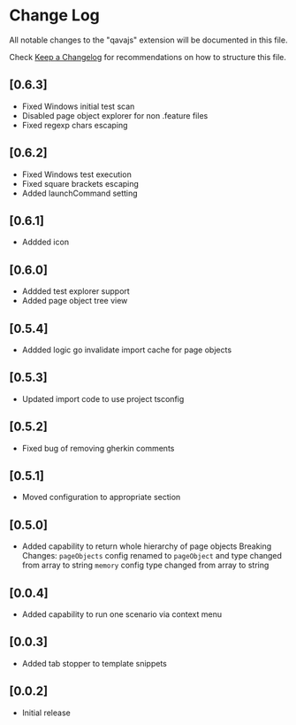 # Change Log

All notable changes to the "qavajs" extension will be documented in this file.

Check [Keep a Changelog](http://keepachangelog.com/) for recommendations on how to structure this file.

## [0.6.3]

- Fixed Windows initial test scan
- Disabled page object explorer for non .feature files
- Fixed regexp chars escaping

## [0.6.2]

- Fixed Windows test execution
- Fixed square brackets escaping
- Added launchCommand setting
  
## [0.6.1]

- Addded icon
  
## [0.6.0]

- Addded test explorer support
- Added page object tree view
  
## [0.5.4]

- Addded logic go invalidate import cache for page objects
  
## [0.5.3]

- Updated import code to use project tsconfig
  
## [0.5.2]

- Fixed bug of removing gherkin comments

## [0.5.1]

- Moved configuration to appropriate section

## [0.5.0]

- Added capability to return whole hierarchy of page objects
Breaking Changes:
`pageObjects` config renamed to `pageObject` and type changed from array to string
`memory` config type changed from array to string

## [0.0.4]

- Added capability to run one scenario via context menu

## [0.0.3]

- Added tab stopper to template snippets

## [0.0.2]

- Initial release

